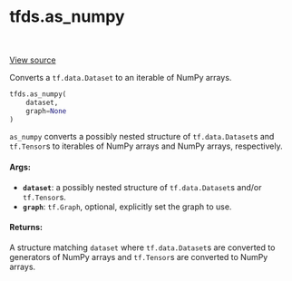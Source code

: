 <div itemscope itemtype="http://developers.google.com/ReferenceObject">
<meta itemprop="name" content="tfds.as_numpy" />
<meta itemprop="path" content="Stable" />
</div>

# tfds.as_numpy

<table class="tfo-notebook-buttons tfo-api" align="left">
</table>

<a target="_blank" href="https://github.com/tensorflow/datasets/tree/master/tensorflow_datasets/core/dataset_utils.py">View
source</a>

Converts a `tf.data.Dataset` to an iterable of NumPy arrays.

``` python
tfds.as_numpy(
    dataset,
    graph=None
)
```

<!-- Placeholder for "Used in" -->

`as_numpy` converts a possibly nested structure of `tf.data.Dataset`s
and `tf.Tensor`s to iterables of NumPy arrays and NumPy arrays, respectively.

#### Args:

*   <b>`dataset`</b>: a possibly nested structure of `tf.data.Dataset`s and/or
    `tf.Tensor`s.
*   <b>`graph`</b>: `tf.Graph`, optional, explicitly set the graph to use.

#### Returns:

A structure matching `dataset` where `tf.data.Dataset`s are converted to
generators of NumPy arrays and `tf.Tensor`s are converted to NumPy arrays.
